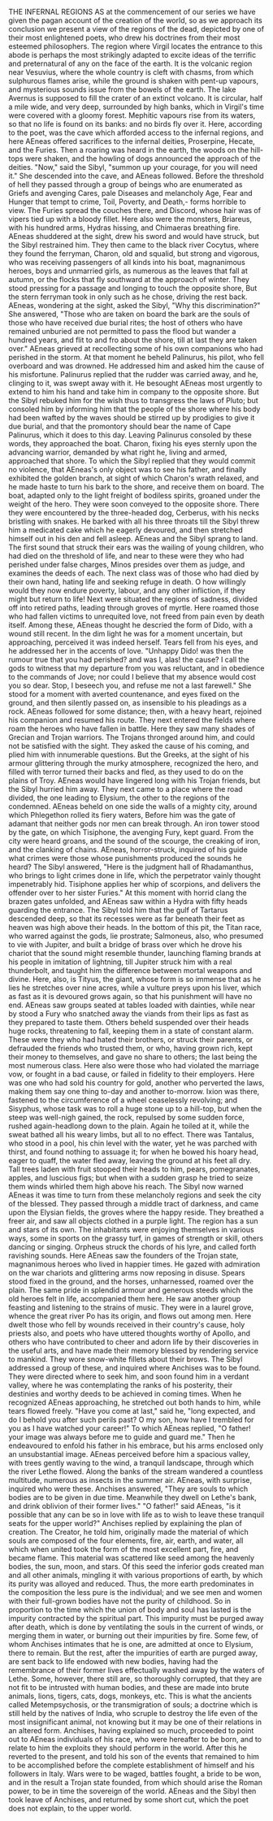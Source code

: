 THE INFERNAL REGIONS
  AS at the commencement of our series we have given the pagan account
  of the creation of the world, so as we approach its conclusion we
  present a view of the regions of the dead, depicted by one of their
  most enlightened poets, who drew his doctrines from their most
  esteemed philosophers. The region where Virgil locates the entrance to
  this abode is perhaps the most strikingly adapted to excite ideas of
  the terrific and preternatural of any on the face of the earth. It
  is the volcanic region near Vesuvius, where the whole country is cleft
  with chasms, from which sulphurous flames arise, while the ground is
  shaken with pent-up vapours, and mysterious sounds issue from the
  bowels of the earth. The lake Avernus is supposed to fill the crater
  of an extinct volcano. It is circular, half a mile wide, and very
  deep, surrounded by high banks, which in Virgil's time were covered
  with a gloomy forest. Mephitic vapours rise from its waters, so that
  no life is found on its banks: and no birds fly over it. Here,
  according to the poet, was the cave which afforded access to the
  infernal regions, and here AEneas offered sacrifices to the infernal
  deities, Proserpine, Hecate, and the Furies. Then a roaring was
  heard in the earth, the woods on the hill-tops were shaken, and the
  howling of dogs announced the approach of the deities. "Now," said the
  Sibyl, "summon up your courage, for you will need it." She descended
  into the cave, and AEneas followed. Before the threshold of hell
  they passed through a group of beings who are enumerated as Griefs and
  avenging Cares, pale Diseases and melancholy Age, Fear and Hunger that
  tempt to crime, Toil, Poverty, and Death,- forms horrible to view. The
  Furies spread the couches there, and Discord, whose hair was of vipers
  tied up with a bloody fillet. Here also were the monsters, Briareus,
  with his hundred arms, Hydras hissing, and Chimaeras breathing fire.
  AEneas shuddered at the sight, drew his sword and would have struck,
  but the Sibyl restrained him. They then came to the black river
  Cocytus, where they found the ferryman, Charon, old and squalid, but
  strong and vigorous, who was receiving passengers of all kinds into
  his boat, magnanimous heroes, boys and unmarried girls, as numerous as
  the leaves that fall at autumn, or the flocks that fly southward at
  the approach of winter. They stood pressing for a passage and
  longing to touch the opposite shore, But the stern ferryman took in
  only such as he chose, driving the rest back. AEneas, wondering at the
  sight, asked the Sibyl, "Why this discrimination?" She answered,
  "Those who are taken on board the bark are the souls of those who have
  received due burial rites; the host of others who have remained
  unburied are not permitted to pass the flood but wander a hundred
  years, and flit to and fro about the shore, till at last they are
  taken over." AEneas grieved at recollecting some of his own companions
  who had perished in the storm. At that moment he beheld Palinurus, his
  pilot, who fell overboard and was drowned. He addressed him and
  asked him the cause of his misfortune. Palinurus replied that the
  rudder was carried away, and he, clinging to it, was swept away with
  it. He besought AEneas most urgently to extend to him his hand and
  take him in company to the opposite shore. But the Sibyl rebuked him
  for the wish thus to transgress the laws of Pluto; but consoled him by
  informing him that the people of the shore where his body had been
  wafted by the waves should be stirred up by prodigies to give it due
  burial, and that the promontory should bear the name of Cape
  Palinurus, which it does to this day. Leaving Palinurus consoled by
  these words, they approached the boat. Charon, fixing his eyes sternly
  upon the advancing warrior, demanded by what right he, living and
  armed, approached that shore. To which the Sibyl replied that they
  would commit no violence, that AEneas's only object was to see his
  father, and finally exhibited the golden branch, at sight of which
  Charon's wrath relaxed, and he made haste to turn his bark to the
  shore, and receive them on board. The boat, adapted only to the
  light freight of bodiless spirits, groaned under the weight of the
  hero. They were soon conveyed to the opposite shore. There they were
  encountered by the three-headed dog, Cerberus, with his necks
  bristling with snakes. He barked with all his three throats till the
  Sibyl threw him a medicated cake which he eagerly devoured, and then
  stretched himself out in his den and fell asleep. AEneas and the Sibyl
  sprang to land. The first sound that struck their ears was the wailing
  of young children, who had died on the threshold of life, and near
  to these were they who had perished under false charges, Minos
  presides over them as judge, and examines the deeds of each. The
  next class was of those who had died by their own hand, hating life
  and seeking refuge in death. O how willingly would they now endure
  poverty, labour, and any other infliction, if they might but return to
  life! Next were situated the regions of sadness, divided off into
  retired paths, leading through groves of myrtle. Here roamed those who
  had fallen victims to unrequited love, not freed from pain even by
  death itself. Among these, AEneas thought he descried the form of
  Dido, with a wound still recent. In the dim light he was for a
  moment uncertain, but approaching, perceived it was indeed herself.
  Tears fell from his eyes, and he addressed her in the accents of love.
  "Unhappy Dido! was then the rumour true that you had perished? and was
  I, alas! the cause? I call the gods to witness that my departure
  from you was reluctant, and in obedience to the commands of Jove;
  nor could I believe that my absence would cost you so dear. Stop, I
  beseech you, and refuse me not a last farewell." She stood for a
  moment with averted countenance, and eyes fixed on the ground, and
  then silently passed on, as insensible to his pleadings as a rock.
  AEneas followed for some distance; then, with a heavy heart,
  rejoined his companion and resumed his route.
  They next entered the fields where roam the heroes who have fallen
  in battle. Here they saw many shades of Grecian and Trojan warriors.
  The Trojans thronged around him, and could not be satisfied with the
  sight. They asked the cause of his coming, and plied him with
  innumerable questions. But the Greeks, at the sight of his armour
  glittering through the murky atmosphere, recognized the hero, and
  filled with terror turned their backs and fled, as they used to do
  on the plains of Troy.
  AEneas would have lingered long with his Trojan friends, but the
  Sibyl hurried him away. They next came to a place where the road
  divided, the one leading to Elysium, the other to the regions of the
  condemned. AEneas beheld on one side the walls of a mighty city,
  around which Phlegethon rolled its fiery waters, Before him was the
  gate of adamant that neither gods nor men can break through. An iron
  tower stood by the gate, on which Tisiphone, the avenging Fury, kept
  guard. From the city were heard groans, and the sound of the
  scourge, the creaking of iron, and the clanking of chains. AEneas,
  horror-struck, inquired of his guide what crimes were those whose
  punishments produced the sounds he heard? The Sibyl answered, "Here is
  the judgment hall of Rhadamanthus, who brings to light crimes done
  in life, which the perpetrator vainly thought impenetrably hid.
  Tisiphone applies her whip of scorpions, and delivers the offender
  over to her sister Furies." At this moment with horrid clang the
  brazen gates unfolded, and AEneas saw within a Hydra with fifty
  heads guarding the entrance. The Sibyl told him that the gulf of
  Tartarus descended deep, so that its recesses were as far beneath
  their feet as heaven was high above their heads. In the bottom of this
  pit, the Titan race, who warred against the gods, lie prostrate;
  Salmoneus, also, who presumed to vie with Jupiter, and built a
  bridge of brass over which he drove his chariot that the sound might
  resemble thunder, launching flaming brands at his people in
  imitation of lightning, till Jupiter struck him with a real
  thunderbolt, and taught him the difference between mortal weapons
  and divine. Here, also, is Tityus, the giant, whose form is so immense
  that as he lies he stretches over nine acres, while a vulture preys
  upon his liver, which as fast as it is devoured grows again, so that
  his punishment will have no end.
  AEneas saw groups seated at tables loaded with dainties, while
  near by stood a Fury who snatched away the viands from their lips as
  fast as they prepared to taste them. Others beheld suspended over
  their heads huge rocks, threatening to fall, keeping them in a state
  of constant alarm. These were they who had hated their brothers, or
  struck their parents, or defrauded the friends who trusted them, or
  who, having grown rich, kept their money to themselves, and gave no
  share to others; the last being the most numerous class. Here also
  were those who had violated the marriage vow, or fought in a bad
  cause, or failed in fidelity to their employers. Here was one who
  had sold his country for gold, another who perverted the laws,
  making them say one thing to-day and another to-morrow.
  Ixion was there, fastened to the circumference of a wheel
  ceaselessly revolving; and Sisyphus, whose task was to roll a huge
  stone up to a hill-top, but when the steep was well-nigh gained, the
  rock, repulsed by some sudden force, rushed again-headlong down to the
  plain. Again he toiled at it, while the sweat bathed all his weary
  limbs, but all to no effect. There was Tantalus, who stood in a
  pool, his chin level with the water, yet he was parched with thirst,
  and found nothing to assuage it; for when he bowed his hoary head,
  eager to quaff, the water fled away, leaving the ground at his feet
  all dry. Tall trees laden with fruit stooped their heads to him,
  pears, pomegranates, apples, and luscious figs; but when with a sudden
  grasp he tried to seize them winds whirled them high above his reach.
  The Sibyl now warned AEneas it was time to turn from these
  melancholy regions and seek the city of the blessed. They passed
  through a middle tract of darkness, and came upon the Elysian
  fields, the groves where the happy reside. They breathed a freer
  air, and saw all objects clothed in a purple light. The region has a
  sun and stars of its own. The inhabitants were enjoying themselves
  in various ways, some in sports on the grassy turf, in games of
  strength or skill, others dancing or singing. Orpheus struck the
  chords of his lyre, and called forth ravishing sounds. Here AEneas saw
  the founders of the Trojan state, magnanimous heroes who lived in
  happier times. He gazed with admiration on the war chariots and
  glittering arms now reposing in disuse. Spears stood fixed in the
  ground, and the horses, unharnessed, roamed over the plain. The same
  pride in splendid armour and generous steeds which the old heroes felt
  in life, accompanied them here. He saw another group feasting and
  listening to the strains of music. They were in a laurel grove, whence
  the great river Po has its origin, and flows out among men. Here dwelt
  those who fell by wounds received in their country's cause, holy
  priests also, and poets who have uttered thoughts worthy of Apollo,
  and others who have contributed to cheer and adorn life by their
  discoveries in the useful arts, and have made their memory blessed
  by rendering service to mankind. They wore snow-white fillets about
  their brows. The Sibyl addressed a group of these, and inquired
  where Anchises was to be found. They were directed where to seek
  him, and soon found him in a verdant valley, where he was
  contemplating the ranks of his posterity, their destinies and worthy
  deeds to be achieved in coming times. When he recognized AEneas
  approaching, he stretched out both hands to him, while tears flowed
  freely. "Have you come at last," said he, "long expected, and do I
  behold you after such perils past? O my son, how have I trembled for
  you as I have watched your career!" To which AEneas replied, "O
  father! your image was always before me to guide and guard me." Then
  he endeavoured to enfold his father in his embrace, but his arms
  enclosed only an unsubstantial image.
  AEneas perceived before him a spacious valley, with trees gently
  waving to the wind, a tranquil landscape, through which the river
  Lethe flowed. Along the banks of the stream wandered a countless
  multitude, numerous as insects in the summer air. AEneas, with
  surprise, inquired who were these. Anchises answered, "They are
  souls to which bodies are to be given in due time. Meanwhile they
  dwell on Lethe's bank, and drink oblivion of their former lives." "O
  father!" said AEneas, "is it possible that any can be so in love
  with life as to wish to leave these tranquil seats for the upper
  world?" Anchises replied by explaining the plan of creation. The
  Creator, he told him, originally made the material of which souls
  are composed of the four elements, fire, air, earth, and water, all
  which when united took the form of the most excellent part, fire,
  and became flame. This material was scattered like seed among the
  heavenly bodies, the sun, moon, and stars. Of this seed the inferior
  gods created man and all other animals, mingling it with various
  proportions of earth, by which its purity was alloyed and reduced.
  Thus, the more earth predominates in the composition the less pure
  is the individual; and we see men and women with their full-grown
  bodies have not the purity of childhood. So in proportion to the
  time which the union of body and soul has lasted is the impurity
  contracted by the spiritual part. This impurity must be purged away
  after death, which is done by ventilating the souls in the current
  of winds, or merging them in water, or burning out their impurities by
  fire. Some few, of whom Anchises intimates that he is one, are
  admitted at once to Elysium, there to remain. But the rest, after
  the impurities of earth are purged away, are sent back to life endowed
  with new bodies, having had the remembrance of their former lives
  effectually washed away by the waters of Lethe. Some, however, there
  still are, so thoroughly corrupted, that they are not fit to be
  intrusted with human bodies, and these are made into brute animals,
  lions, tigers, cats, dogs, monkeys, etc. This is what the ancients
  called Metempsychosis, or the transmigration of souls; a doctrine
  which is still held by the natives of India, who scruple to destroy
  the life even of the most insignificant animal, not knowing but it may
  be one of their relations in an altered form.
  Anchises, having explained so much, proceeded to point out to AEneas
  individuals of his race, who were hereafter to be born, and to
  relate to him the exploits they should perform in the world. After
  this he reverted to the present, and told his son of the events that
  remained to him to be accomplished before the complete establishment
  of himself and his followers in Italy. Wars were to be waged,
  battles fought, a bride to be won, and in the result a Trojan state
  founded, from which should arise the Roman power, to be in time the
  sovereign of the world.
  AEneas and the Sibyl then took leave of Anchises, and returned by
  some short cut, which the poet does not explain, to the upper world.